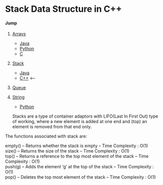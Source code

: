 # Stack Data Structure in C++

#### Jump
1. [Arrays](https://github.com/kaweendras/Data-Structures/tree/master/Arrays) 
    - [Java](https://github.com/kaweendras/Data-Structures/tree/master/Arrays/Java)
    - [Python](https://github.com/kaweendras/Data-Structures/tree/master/Arrays/Python)
    - [C](https://github.com/kaweendras/Data-Structures/tree/master/Arrays/C)
2. [Stack](https://github.com/kaweendras/Data-Structures/tree/master/Stack) 
    - [Java](https://github.com/kaweendras/Data-Structures/tree/master/Stack/Java) 
    - [C++](https://github.com/kaweendras/Data-Structures/tree/master/Stack/C++) <--
3. [Queue](https://github.com/kaweendras/Data-Structures/tree/master/Queue) 
4. [String](https://github.com/kaweendras/Data-Structures/tree/master/String) 
    - [Python](https://github.com/kaweendras/Data-Structures/tree/master/String/Python)


    Stacks are a type of container adaptors with LIFO(Last In First Out) type of working, where a new element is added at one end and (top) an element is removed from that end only.
 
The functions associated with stack are:

empty() – Returns whether the stack is empty – Time Complexity : O(1) </br>
size() – Returns the size of the stack – Time Complexity : O(1) </br>
top() – Returns a reference to the top most element of the stack – Time Complexity : O(1) </br>
push(g) – Adds the element ‘g’ at the top of the stack – Time Complexity : O(1) </br>
pop() – Deletes the top most element of the stack – Time Complexity : O(1)</br>
